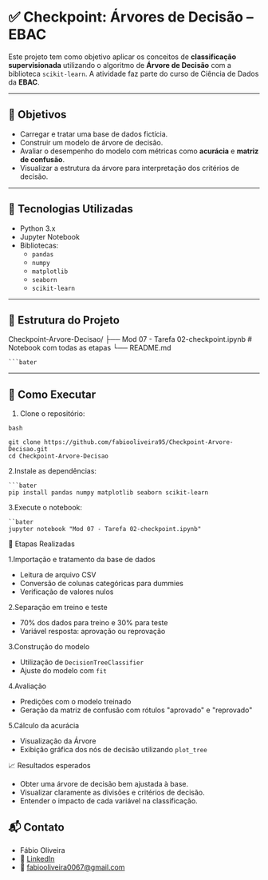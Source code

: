 # ✅ Checkpoint: Árvores de Decisão – EBAC

Este projeto tem como objetivo aplicar os conceitos de **classificação supervisionada** utilizando o algoritmo de **Árvore de Decisão** com a biblioteca `scikit-learn`. A atividade faz parte do curso de Ciência de Dados da **EBAC**.

---

## 🎯 Objetivos

- Carregar e tratar uma base de dados fictícia.
- Construir um modelo de árvore de decisão.
- Avaliar o desempenho do modelo com métricas como **acurácia** e **matriz de confusão**.
- Visualizar a estrutura da árvore para interpretação dos critérios de decisão.

---

## 🧰 Tecnologias Utilizadas

- Python 3.x
- Jupyter Notebook
- Bibliotecas:
  - `pandas`
  - `numpy`
  - `matplotlib`
  - `seaborn`
  - `scikit-learn`

---

## 📁 Estrutura do Projeto

Checkpoint-Arvore-Decisao/ ├── Mod 07 - Tarefa 02-checkpoint.ipynb # Notebook com todas as etapas └── README.md

    ```bater
---

  ## 🚀 Como Executar

  1. Clone o repositório:

    bash
    
    git clone https://github.com/fabiooliveira95/Checkpoint-Arvore-Decisao.git
    cd Checkpoint-Arvore-Decisao

2.Instale as dependências: 

    ```bater
    pip install pandas numpy matplotlib seaborn scikit-learn

3.Execute o notebook: 

    ``bater
    jupyter notebook "Mod 07 - Tarefa 02-checkpoint.ipynb"

📝 Etapas Realizadas

1.Importação e tratamento da base de dados
     
   * Leitura de arquivo CSV
   * Conversão de colunas categóricas para dummies
   * Verificação de valores nulos

2.Separação em treino e teste

   * 70% dos dados para treino e 30% para teste
   * Variável resposta: aprovação ou reprovação

3.Construção do modelo

   * Utilização de ``DecisionTreeClassifier``
   * Ajuste do modelo com ``fit``

4.Avaliação

   * Predições com o modelo treinado
   * Geração da matriz de confusão com rótulos "aprovado" e "reprovado"

5.Cálculo da acurácia

   * Visualização da Árvore
   * Exibição gráfica dos nós de decisão utilizando ``plot_tree``

📈 Resultados esperados

  * Obter uma árvore de decisão bem ajustada à base.
  * Visualizar claramente as divisões e critérios de decisão.
  * Entender o impacto de cada variável na classificação.

## 📬 Contato

* Fábio Oliveira
* 🔗 [LinkedIn](https://www.linkedin.com/in/fabio-oliveira-araujo-cientista/)
* 📧 fabiooliveira0067@gmail.com
